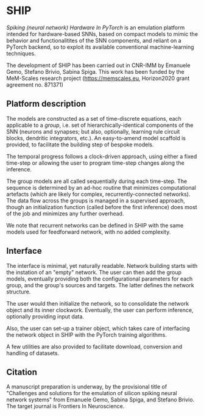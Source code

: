 # SHIP
_Spiking (neural network) Hardware In PyTorch_ is an emulation platform intended for hardware-based SNNs, based on compact models to mimic the behavior and functionalitites of the SNN components, and reliant on a PyTorch backend, so to exploit its available conventional machine-learning techniques. 

The development of SHIP has been carried out in CNR-IMM by Emanuele Gemo, Stefano Brivio, Sabina Spiga. This work has been funded by the MeM-Scales research project (https://memscales.eu, Horizon2020 grant agreement no. 871371)


## Platform description 
The models are constructed as a set of time-discrete equations, each applicable to a _group_, i.e. set of hierarchically-identical components of the SNN (neurons and synapses; but also, optionally, learning rule circuit blocks, dendritic integrators, etc.). An easy-to-amend model scaffold is provided, to facilitate the building step of bespoke models.

The temporal progress follows a clock-driven approach, using either a fixed time-step or allowing the user to program time-step changes along the inference.

The group models are all called sequentially during each time-step. The sequence is determined by an ad-hoc routine that minimizes computational artefacts (which are likely for complex, recurrently-connected networks). The data flow across the groups is managed in a supervised approach, though an initialization function (called before the first inference) does most of the job and minimizes any further overhead. 

We note that recurrent networks can be defined in SHIP with the same models used for feedforward network, with no added complexity.

## Interface 
The interface is minimal, yet naturally readable. Network building starts with the instation of an "empty" network. The user can then add the group models, eventually providing both the configurational parameters for each group, and the group's sources and targets. The latter defines the network structure.

The user would then initialize the network, so to consolidate the network object and its inner clockwork.
Eventually, the user can perform inference, optionally providing input data.

Also, the user can set-up a trainer object, which takes care of interfacing the network object in SHIP with the PyTorch training algorithms.

A few utilities are also provided to facilitate download, conversion and handling of datasets.

## Citation
A manuscript preparation is underway, by the provisional title of "Challenges and solutions for the emulation of silicon spiking neural network systems" from Emanuele Gemo, Sabina Spiga, and Stefano Brivio. The target journal is Frontiers In Neuroscience.
